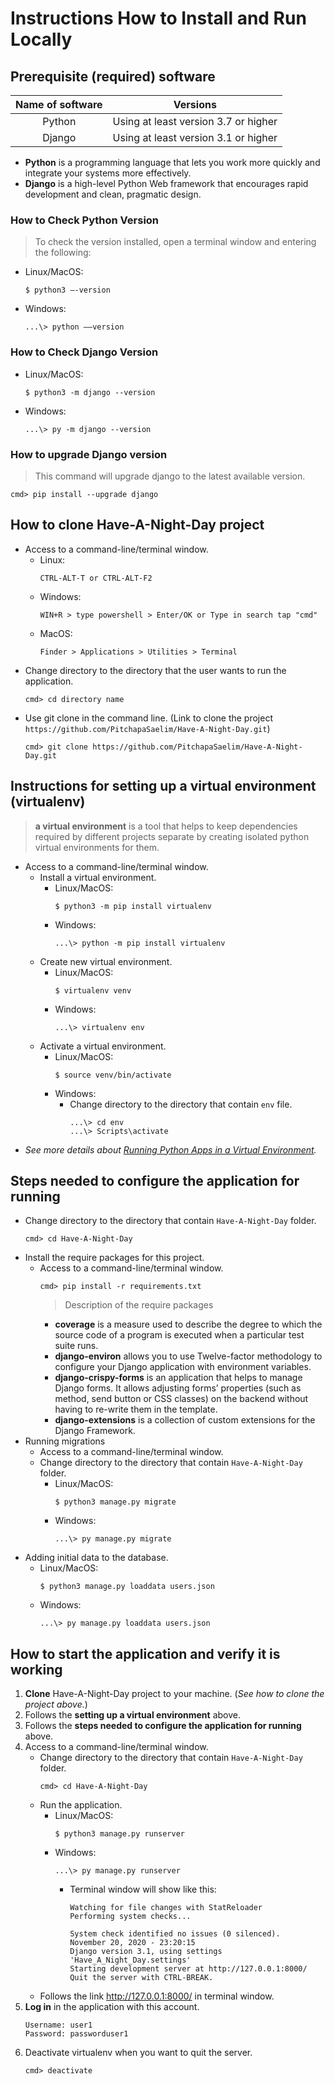 # Instructions How to Install and Run Locally
## Prerequisite (required) software
|    Name of software    | Versions |
|:----------------------:|:--------:|
|Python|Using at least version 3.7 or higher|
|Django|Using at least version 3.1 or higher|

* **Python** is a programming language that lets you work more quickly and integrate your systems more effectively.
* **Django** is a high-level Python Web framework that encourages rapid development and clean, pragmatic design.

### How to Check Python Version 
> To check the version installed, open a terminal window and entering the following:
* Linux/MacOS:
    ```
    $ python3 –-version
    ``` 
* Windows: 
    ``` 
    ...\> python ––version
    ```
### How to Check Django Version 
* Linux/MacOS:
    ```
    $ python3 -m django --version
    ```
* Windows: 
    ``` 
    ...\> py -m django --version
    ```
### How to upgrade Django version
> This command will upgrade django to the latest available version.
```
cmd> pip install --upgrade django
```
## How to clone Have-A-Night-Day project
* Access to a command-line/terminal window.
    * Linux:
        ```
        CTRL-ALT-T or CTRL-ALT-F2
        ``` 
    * Windows: 
        ``` 
        WIN+R > type powershell > Enter/OK or Type in search tap "cmd"
        ```
    * MacOS: 
        ```
        Finder > Applications > Utilities > Terminal
        ```
* Change directory to the directory that the user wants to run the application.
    ```
    cmd> cd directory name
    ```
* Use git clone in the command line. (Link to clone the project `https://github.com/PitchapaSaelim/Have-A-Night-Day.git`)
    ```
    cmd> git clone https://github.com/PitchapaSaelim/Have-A-Night-Day.git
    ```
## Instructions for setting up a virtual environment (virtualenv)
> **a virtual environment** is a tool that helps to keep dependencies required by different projects separate by creating isolated python virtual environments for them.
* Access to a command-line/terminal window.
    * Install a virtual environment.
        * Linux/MacOS:
            ```
            $ python3 -m pip install virtualenv
            ```
        * Windows:
            ```
            ...\> python -m pip install virtualenv
            ```    
    * Create new virtual environment.
        * Linux/MacOS:
            ```
            $ virtualenv venv
            ```
        * Windows:
            ```
            ...\> virtualenv env
            ``` 
    * Activate a virtual environment.
        * Linux/MacOS:
            ```
            $ source venv/bin/activate
            ```
        * Windows:
            *  Change directory to the directory that contain `env` file.
                ```
                ...\> cd env
                ...\> Scripts\activate
                ``` 
* *See more details about [Running Python Apps in a Virtual Environment](https://cpske.github.io/ISP/django/virtualenv).*
## Steps needed to configure the application for running
* Change directory to the directory that contain `Have-A-Night-Day` folder.
    ```
    cmd> cd Have-A-Night-Day
    ```
* Install the require packages for this project.
    * Access to a command-line/terminal window.
        ```
        cmd> pip install -r requirements.txt
        ``` 
        > Description of the require packages
        * **coverage** is a measure used to describe the degree to which the source code of a program is executed when a particular test suite runs.
        * **django-environ** allows you to use Twelve-factor methodology to configure your Django application with environment variables.
        * **django-crispy-forms** is an application that helps to manage Django forms. It allows adjusting forms’ properties (such as method, send button or CSS classes) on the backend without having to re-write them in the template.
        * **django-extensions** is a collection of custom extensions for the Django Framework.
* Running migrations
    * Access to a command-line/terminal window.
    * Change directory to the directory that contain `Have-A-Night-Day` folder.
        * Linux/MacOS:
            ```
            $ python3 manage.py migrate
            ```
        * Windows:
            ```
            ...\> py manage.py migrate
            ``` 
* Adding initial data to the database.
    * Linux/MacOS:
        ```
        $ python3 manage.py loaddata users.json
        ```
    * Windows:
        ```
        ...\> py manage.py loaddata users.json
        ``` 
## How to start the application and verify it is working
1. **Clone** Have-A-Night-Day project to your machine. (*See how to clone the project above.*)
2. Follows the **setting up a virtual environment** above.
3. Follows the **steps needed to configure the application for running** above.
4. Access to a command-line/terminal window.
    * Change directory to the directory that contain `Have-A-Night-Day` folder.
        ```
        cmd> cd Have-A-Night-Day
        ```
    * Run the application.
        * Linux/MacOS:
            ```
            $ python3 manage.py runserver
            ```
        * Windows:
            ```
            ...\> py manage.py runserver
            ``` 
            * Terminal window will show like this:
                ``` 
                Watching for file changes with StatReloader
                Performing system checks...

                System check identified no issues (0 silenced).
                November 20, 2020 - 23:20:15
                Django version 3.1, using settings 'Have_A_Night_Day.settings'
                Starting development server at http://127.0.0.1:8000/
                Quit the server with CTRL-BREAK.
                ``` 
    * Follows the link http://127.0.0.1:8000/ in terminal window.
5. **Log in** in the application with this account. 
    ```
    Username: user1
    Password: passworduser1
    ``` 
6. Deactivate virtualenv when you want to quit the server.
    ```
    cmd> deactivate 
    ``` 
